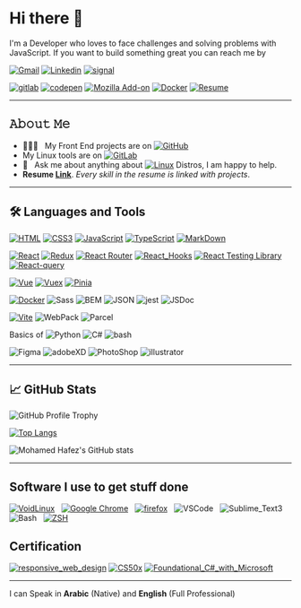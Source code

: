 # Hi there 👋

I'm a Developer who loves to face challenges and solving problems with JavaScript.
If you want to build something great you can reach me by

[![Gmail](https://img.shields.io/badge/-mohamedhafezmansour@gmail.com-c14438?style=social&logo=Gmail)](mailto:mohamedhafezmansour@gmail.com)
[![Linkedin](https://img.shields.io/badge/-Mohamed_Hafez-blue?style=social&logo=Linkedin)](https://www.linkedin.com/in/M-Hafez22/)
[![signal](https://img.shields.io/badge/-+201151018296-3B76F1?style=social&logo=signal)](https://signal.me/#p/+201151018296)

[![gitlab](https://img.shields.io/badge/-Mohamed_Hafez-800080?style=for-the-badge&logo=gitlab)](https://gitlab.com/M-Hafez22)
[![codepen](https://img.shields.io/badge/-Mohamed_Hafez-111?style=for-the-badge&logoColor=white&logo=codepen)](https://codepen.io/M-Hafez)
[![Mozilla Add-on](https://img.shields.io/badge/-Mozilla_Add--on-20123A?style=for-the-badge&logoColor=8ff7f7&logo=firefox)](https://addons.mozilla.org/en-US/firefox/user/15251328/)
[![Docker](https://img.shields.io/badge/-Docker_Profile-2497EC?style=for-the-badge&logoColor=fff&logo=docker)](https://hub.docker.com/u/mohamedhafez)
[![Resume](https://img.shields.io/badge/-Resume-333?style=for-the-badge&logoColor=fff)](https://github.com/M-Hafez22/mohamed_hafez_resume/raw/master/mohamed_hafez_resume.pdf)

---

## 𝙰𝚋𝚘𝚞𝚝 𝙼𝚎

- 👨🏻‍💻 &nbsp; My Front End projects are on  [![GitHub](https://img.shields.io/badge/-GitHub-000?logo=GitHub)](https://github.com/M-Hafez22?tab=repositories)
- My Linux tools are on  [![GitLab](https://img.shields.io/badge/-GitLab-330F63?&logo=GitLab)](https://gitlab.com/M-Hafez22)
- 💬 &nbsp; Ask me about anything about [![Linux](https://img.shields.io/badge/-Linux-111?&logo=Linux&logoColor=fff)](https://distrowatch.com/dwres.php?resource=popularity) Distros, I am happy to help.
- **Resume [Link](https://github.com/M-Hafez22/mohamed_hafez_resume/raw/master/mohamed_hafez_resume.pdf)**. *Every skill in the resume is linked with projects*.
<!-- - CSS on  [![CodePen](https://img.shields.io/badge/-CodePen-222?&logo=CodePen)](https://codepen.io/M-Hafez) -->

---

## 🛠️ Languages and Tools

[![HTML](https://img.shields.io/static/v1?labelColor=222&color=F36429&label=%20&message=HTML&logo=HTML5)](https://github.com/M-Hafez22?tab=repositories&type=&language=html)
[![CSS3](https://img.shields.io/static/v1?labelColor=222&color=2B64F0&logoColor=2B64F0&label=%20&message=CSS3&logo=CSS3)](https://github.com/M-Hafez22?tab=repositories&type=&language=css)
[![JavaScript](https://img.shields.io/static/v1?labelColor=222&color=F7E01D&label=%20&message=JavaScript&logo=JavaScript)](https://github.com/M-Hafez22?tab=repositories&q=&type=&language=javascript)
[![TypeScript](https://img.shields.io/static/v1?labelColor=222&color=blue&label=%20&message=TypeScript&logo=typescript)](https://github.com/M-Hafez22?tab=repositories&q=&type=&language=typescript)
[![MarkDown](https://img.shields.io/static/v1?labelColor=222&color=445A64&label=%20&message=MarkDown&logo=MarkDown)](https://github.com/M-Hafez22?tab=repositories&q=markdown&type=&language=)

[![React](https://img.shields.io/static/v1?message=React&logo=react&labelColor=222&color=1182c3&label=%20)](https://github.com/M-Hafez22?tab=repositories&q=react&type=&language=&sort=stargazers)
[![Redux](https://img.shields.io/static/v1?message=Redux&labelColor=222&color=1182c3&label=%20&logo=Redux)](https://github.com/M-Hafez22?tab=repositories&q=redux&type=public)
[![React Router](https://img.shields.io/static/v1?labelColor=222&color=1182c3&label=%20&message=React-Router&logo=ReactRouter)](https://github.com/M-Hafez22?tab=repositories&q=react-router&type=&language=&sort=stargazers)
[![React_Hooks](https://img.shields.io/static/v1?labelColor=222&color=1182c3&label=%20&message=React-Hooks&logo=React)](https://github.com/M-Hafez22?tab=repositories&q=react&type=&language=&sort=stargazers)
[![React Testing Library](https://img.shields.io/static/v1?labelColor=222&color=1182c3&label=%20&message=Testing-Library&logo=Testing-Library)](https://github.com/M-Hafez22?tab=repositories&q=react-testing-library&type=&language=&sort=stargazers)
[![React-query](https://img.shields.io/static/v1?labelColor=222&color=1182c3&label=%20&message=React-query&logo=React-query)](https://github.com/M-Hafez22?tab=repositories&q=react-query&type=&language=&sort=stargazers)

[![Vue](https://img.shields.io/static/v1?labelColor=222&color=41B782&label=%20&message=vue&logo=vue.js)](https://github.com/M-Hafez22?tab=repositories&q=vue&type=&language=&sort=)
[![Vuex](https://img.shields.io/static/v1?labelColor=222&color=41B782&label=%20&message=Vuex&logo=Vue.js)](https://github.com/M-Hafez22/islamic-prayer-times-vue)
[![Pinia](https://img.shields.io/static/v1?labelColor=222&color=41B782&label=%20&message=pinia&logo=vue.js)](https://github.com/M-Hafez22?tab=repositories&q=pinia&type=&language=&sort=)

[![Docker](https://img.shields.io/static/v1?labelColor=222&color=2599EE&label=%20&message=Docker&logo=Docker)](https://hub.docker.com/u/mohamedhafez)
![Sass](https://img.shields.io/static/v1?labelColor=222&color=CD6799&label=%20&message=Sass&logo=Sass)
![BEM](https://img.shields.io/static/v1?labelColor=222&color=555454&label=%20&message=BEM&logo=bem)
![JSON](https://img.shields.io/static/v1?labelColor=222&color=555454&label=%20&message=JSON&logo=JSON)
![jest](https://img.shields.io/static/v1?labelColor=222&color=9C415D&logoColor=9C415D&label=%20&message=jest&logo=jest)
![JSDoc](https://img.shields.io/static/v1?labelColor=222&color=41B782&label=%20&message=JSDoc&logo=JSDoc)

[![Vite](https://img.shields.io/static/v1?labelColor=222&color=9F5BFE&label=%20&message=vite&logo=vite)](https://github.com/M-Hafez22/dynamic-form-vue)
![WebPack](https://img.shields.io/static/v1?labelColor=222&color=93D7F8&label=%20&message=WebPack&logo=WebPack)
![Parcel](https://img.shields.io/static/v1?labelColor=222&color=F1B97A&label=%20&message=parcel&logo=parcel)

Basics of
![Python](https://img.shields.io/static/v1?labelColor=222&color=3372A1&label=%20&message=Python&logo=Python)
![C#](https://img.shields.io/static/v1?labelColor=222&color=3372A1&label=%20&message=C-Sharp&logo=C-sharp)
![bash](https://img.shields.io/static/v1?labelColor=222&color=4EAA25&label=%20&message=Bash&logo=gnu-bash)

![Figma](https://img.shields.io/static/v1?labelColor=222&color=A259FE&label=%20&message=Figma&logo=Figma)
![adobeXD](https://img.shields.io/static/v1?labelColor=222&color=FF60F6&label=%20&message=adobeXD&logo=adobeXD)
![PhotoShop](https://img.shields.io/static/v1?labelColor=222&color=30A8FF&label=%20&message=PhotoShop&logo=AdobePhotoShop)
![illustrator](https://img.shields.io/static/v1?labelColor=222&color=FF7918&label=%20&message=illustrator&logo=Adobeillustrator)

---

## &#x1f4c8; GitHub Stats

![GitHub Profile Trophy](https://github-profile-trophy.vercel.app/?username=m-hafez22&theme=radical&no-frame=true&no-bg=true&row=1&column=7)

[![Top Langs](https://github-readme-stats.vercel.app/api/top-langs/?username=m-hafez22&theme=tokyonight&title_color=0797fa&text_color=0094bd&icon_color=00ffff&bg_color=061621&layout=compact&langs_count=100)](https://github.com/m-hafez22/github-readme-stats)

![Mohamed Hafez's GitHub stats](https://github-readme-stats.vercel.app/api?username=m-hafez22&hide=issues,contribs&count_private=true&show_icons=true&theme=tokyonight&title_color=0797fa&text_color=c9cacc&icon_color=0094bd&bg_color=061621)

---

## Software I use to get stuff done

[![VoidLinux](https://img.shields.io/badge/-Void_Linux-333?&logo=VoidLinux&style=for-the-badge)](https://Voidlinux.org/) &nbsp; [![Google Chrome](https://img.shields.io/badge/-Google_Chrome-333?&logo=google-chrome&style=for-the-badge)](https://brave.com/) &nbsp; [![firefox](https://img.shields.io/badge/-firefox-333?&logo=firefox&style=for-the-badge)](https://www.mozilla.org/en-US/firefox/new/) &nbsp; ![VSCode](https://img.shields.io/badge/-VSCode-333?&logo=VisualStudioCode&style=for-the-badge) &nbsp; ![Sublime_Text3](https://img.shields.io/badge/-Sublime_Text3-333?&logo=Sublime-Text&style=for-the-badge)  &nbsp; ![Bash](https://img.shields.io/badge/-Bash-333?&logo=gnu-bash&style=for-the-badge)  &nbsp; [![ZSH](https://img.shields.io/badge/-ZSH-333?&logo=zsh-gnu&style=for-the-badge)](https://github.com/romkatv/powerlevel10k)

## Certification

[![responsive_web_design](https://img.shields.io/badge/-responsive_web_design-02632c?&logo=FreeCodeCamp&logoColor=001b36&style=for-the-badge)](https://www.freecodecamp.org/certification/fcc9389fd5d-e595-4d28-97ad-f06112465d89/responsive-web-design)
[![CS50x](https://img.shields.io/badge/-CS50x-02632c?&logo=edx&logoColor=001b36&style=for-the-badge)](https://certificates.cs50.io/ba4dc109-c323-45ff-87c7-9dba25972663.pdf?size=letter)
[![Foundational_C#_with_Microsoft](https://img.shields.io/badge/-Foundational_C_Sharp_with_Microsoft-02632c?&logo=microsoft&logoColor=001b36&style=for-the-badge)](https://www.freecodecamp.org/certification/fcc9389fd5d-e595-4d28-97ad-f06112465d89/foundational-c-sharp-with-microsoft)
<!-- OSs I love:
[![Debian](https://img.shields.io/badge/-Debian-333?&logo=Debian&logoColor=red)](https://www.debian.org/)
[![OpenSUSE](https://img.shields.io/badge/-OpenSUSE-333?&logo=OpenSUSE)](https://www.opensuse.org/)
[![Fedora](https://img.shields.io/badge/-Fedora-333?&logo=Fedora)](https://getfedora.org/)
[![ArchLinux](https://img.shields.io/badge/-ArchLinux-333?&logo=ArchLinux)](https://archlinux.org/)
[![VoidLinux](https://img.shields.io/badge/-Void_Linux-333?&logo=Void-linux)](https://voidlinux.org/)
[![MXLinux](https://img.shields.io/badge/-MXLinux-333?&logo=MXLinux)](https://mxlinux.org/)
[![FreeBSD](https://img.shields.io/badge/-FreeBSD-333?&logo=FreeBSD)](https://www.freebsd.org/) -->

---

I can Speak in **Arabic** (Native) and **English** (Full Professional)

